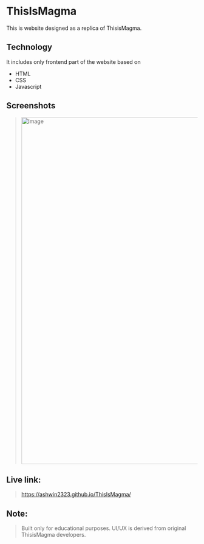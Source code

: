 # ThisIsMagma
This is website designed as a replica of ThisisMagma.

## Technology
It includes only frontend part of the website based on
- HTML
- CSS
- Javascript

## Screenshots
><img width="1919" height="912" alt="image" src="https://github.com/user-attachments/assets/bb433443-eb3c-458c-97cd-e38e132a40a7" />

## Live link:
> https://ashwin2323.github.io/ThisIsMagma/

## Note: 
> Built only for educational purposes. UI/UX is derived from original ThisisMagma developers.
